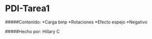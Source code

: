 ﻿# PDI-Tarea1

#####Contenido:
*Carga bmp
*Rotaciones
*Efecto espejo
*Negativo

#####Hecho por: 
Hillary C
